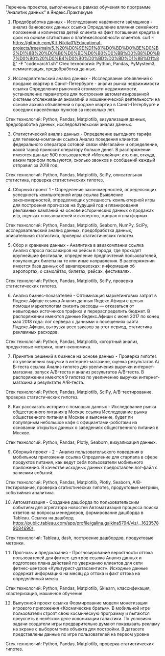 Перечень проектов, выполненных в рамках обучения по программе "Аналитик данных" в Яндекс.Практикуме
1. Предобработка данных - Исследование надёжности заёмщиков - анализ банковских данных ссылка
Определение влияния семейного положения и количества детей клиента на факт погашения кредита в срок на основе статистики о платёжеспособности клиентов.
curl -i https://github.com/Kit-Nikita01/Educational-projects/tree/main/5.%20%D0%9E%D1%81%D0%BD%D0%BE%D0%B2%D1%8B%20%D0%B0%D0%BD%D0%B0%D0%BB%D0%B8%D0%B7%D0%B0%20%D0%B4%D0%B0%D0%BD%D0%BD%D1%8B%D1%85" -F "соde=arch1.sh"
Стек технологий: Python, Pandas, PyMystem3, лемматизация, предобработка данных.

2. Исследовательский анализ данных - Исследование объявлений о продаже квартир в Санкт-Петербурге - анализ рынка недвижимости ссылка
Определение рыночной стоимости недвижимости, установление параметров для построения автоматизированной системы отслеживания аномалий и мошеннической деятельности на основе архива объявлений о продаже квартир в Санкт-Петербурге и соседних населённых пунктов за несколько лет.

Стек технологий: Python, Pandas, Matplotlib, визуализация данных, предобработка данных, исследовательский анализ данных.

3. Статистический анализ данных - Определение выгодного тарифа для телеком-компании ссылка
Анализ поведения клиентов федерального оператора сотовой связи «Мегалайн» и определение, какой тариф приносит оператору больше денег. В распоряжении имеются данные 500 пользователей «Мегалайна»: кто они, откуда, каким тарифом пользуются, сколько звонков и сообщений каждый отправил за 2018 год.

Стек технологий: Python, Pandas, Matplotlib, SciPy, описательная статистика, проверка статистических гипотез.

4. Сборный проект 1 - Определение закономерностей, определяющих успешность компьютерной игры ссылка
Выявление закономерностей, определяющих успешность компьютерной игры для построения прогнозов на будущий год и планирования рекламных кампаний на основе исторических данных о продажах игр, оценках пользователей и экспертов, жанрах и платформах.

Стек технологий: Python, Pandas, Matplotlib, Seaborn, NumPy, SciPy, исследовательский анализ данных, предобработка данных, описательная статистика, проверка статистических гипотез.

5. Сбор и хранение данных - Аналитика в авиакомпании ссылка
Анализ спроса пассажиров на рейсы в города, где проходят крупнейшие фестивали, определение предпочтений пользователей, покупающих билеты на те или иные направления. В распоряжении имеется база данных об авиаперевозках: информация об аэропортах, о самолётах, билетах, рейсах, фестивалях.

Стек технологий: Python, Pandas, Matplotlib, SciPy, проверка статистических гипотез.

6. Анализ бизнес-показателей - Оптимизация маркетинговых затрат в Яндекс.Афише ссылка
Анализ данных Яндекс.Афиши с целью помощи маркетологам снизить расходы — отказаться от невыгодных источников трафика и перераспределить бюджет. В распоряжении имеются данные Яндекс.Афиши с июня 2017 по конец мая 2018 года: лог сервера с данными о посещениях сайта Яндекс.Афиши, выгрузка всех заказов за этот период, статистика рекламных расходов.

Стек технологий: Python, Pandas, Matplotlib, когортный анализ, продуктовые метрики, юнит-экономика.

7. Принятие решений в бизнесе на основе данных - Проверка гипотез по увеличению выручки в интернет-магазине, оценка результатов А/В-теста ссылка
Анализ гипотез для увеличения выручки интернет-магазина, запуск A/B-теста и анализ результатов А/B-теста. В распоряжении имеются 9 гипотез по увеличению выручки интернет-магазина и результаты А/В-теста.

Стек технологий: Python, Pandas, Matplotlib, SciPy, A/B-тестирование, проверка статистических гипотез.

8. Как рассказать историю с помощью данных - Исследование рынка общественного питания в Москве ссылка
Исследование рынка общественного питания в Москве и выяснение, будет ли популярным небольшое кафе с официантами-роботами на основании открытых данных о заведениях общественного питания в Москве.

Стек технологий: Python, Pandas, Plotly, Seaborn, визуализация данных.

9. Сборный проект - 2 - Анализ пользовательского поведения в мобильном приложении ссылка
Определение для старпапа в сфере продуктов питания, как ведут себя пользователи мобильного приложения. В качестве исходных данных предоставлен лог-файл с записями событий.

Стек технологий: Python, Pandas, Matplotlib, Plotly, Seaborn, A/B-тестирование, проверка статистических гипотез, продуктовые метрики, событийная аналитика.

10. Автоматизация - Создание дашборда по пользовательским событиям для агрегатора новостей
Автоматизация процесса поиска ответов на вопросы менеджеров, формирование дашборда в Tableau. Ссылка на дашборд https://public.tableau.com/app/profile/galina.galkina5794/viz/__16235789084690/_

Стек технологий: Tableau, dash, построение дашбордов, продуктовые метрики.

11. Прогнозы и предсказания - Прогнозирование вероятности оттока пользователей для фитнес-центров ссылка
Анализ данных и подготовка плана действий по удержанию клиентов для сети фитнес-центров «Культурист-датасаентист». Исходные данные содержат информацию на месяц до оттока и факт оттока на определённый месяц.

Стек технологий: Python, Pandas, Matplotlib, Sklearn, классификация, кластеризация, машинное обучение.

12. Выпускной проект ссылка
Формирование модели монетизации игрового приложения «Космические братья». В мобильной игре пользователи строят свою космическую программу и пытаются преуспеть в нелёгком деле колонизации галактики. По условияю задачи создатели игры предварительно думают показывать рекламу на экране с выбором типа объекта для постройки. В датасете представлены данные по игре пользователей на первом уровне

Стек технологий: Python, Pandas, Matplotlib, проверка статистических гипотез.
